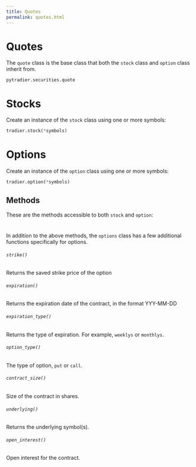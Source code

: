 ```yaml
---
title: Quotes
permalink: quotes.html
---
```

# Quotes
The `quote` class is the base class that both the `stock` class and `option` class inherit from. 
```
pytradier.securities.quote
```
# Stocks
Create an instance of the `stock` class using one or more symbols:
```python
tradier.stock(*symbols)
```

# Options
Create an instance of the `option` class using one or more symbols:
```python
tradier.option(*symbols)
```

## Methods
These are the methods accessible to both `stock` and `option`:
#
#
In addition to the above methods, the `options` class has a few additional functions specifically for options. 


###### `strike()`
Returns the saved strike price of the option


###### `expiration()`
Returns the expiration date of the contract, in the format YYY-MM-DD


###### `expiration_type()`
Returns the type of expiration. For example, `weeklys` or `monthlys`.


###### `option_type()`
The type of option, `put` or `call`. 


###### `contract_size()`
Size of the contract in shares.


###### `underlying()`
Returns the underlying symbol(s).

###### `open_interest()`
Open interest for the contract.





